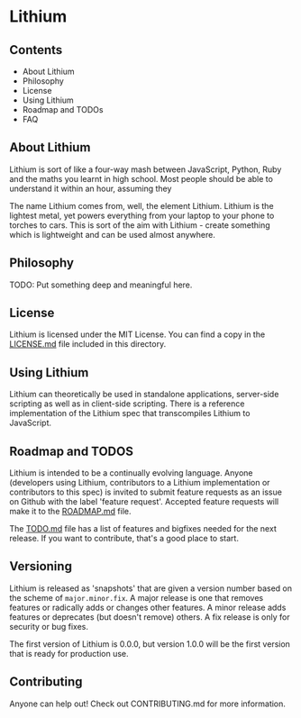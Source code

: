 Lithium
=======

Contents
--------

*   About Lithium
*   Philosophy
*   License
*   Using Lithium
*   Roadmap and TODOs
*   FAQ

About Lithium
-------------

Lithium is sort of like a four-way mash between JavaScript, Python, Ruby and the maths you learnt in high school. Most people should be able to understand it within an hour, assuming they 

The name Lithium comes from, well, the element Lithium. Lithium is the lightest metal, yet powers everything from your laptop to your phone to torches to cars. This is sort of the aim with Lithium - create something which is lightweight and can be used almost anywhere.

Philosophy
----------

TODO: Put something deep and meaningful here.

License
-------

Lithium is licensed under the MIT License. You can find a copy in the [LICENSE.md](LICENSE.md) file included in this directory.


Using Lithium
-------------

Lithium can theoretically be used in standalone applications, server-side scripting as well as in client-side scripting. There is a reference implementation of the Lithium spec that transcompiles Lithium to JavaScript.

Roadmap and TODOS
-----------------

Lithium is intended to be a continually evolving language. Anyone (developers using Lithium, contributors to a Lithium implementation or contributors to this spec) is invited to submit feature requests as an issue on Github with the label 'feature request'. Accepted feature requests will make it to the [ROADMAP.md](ROADMAP.md) file.

The [TODO.md](TODO.md) file has a list of features and bigfixes needed for the next release. If you want to contribute, that's a good place to start.

Versioning
----------

Lithium is released as 'snapshots' that are given a version number based on the scheme of `major.minor.fix`. A major release is one that removes features or radically adds or changes other features. A minor release adds features or deprecates (but doesn't remove) others. A fix release is only for security or bug fixes.

The first version of Lithium is 0.0.0, but version 1.0.0 will be the first version that is ready for production use.

Contributing
------------

Anyone can help out! Check out CONTRIBUTING.md for more information.
